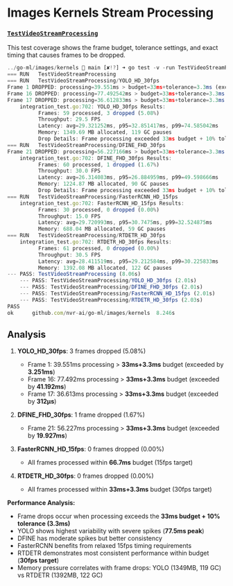# Images Kernels Stream Processing


### [`TestVideoStreamProcessing`](../images/kernels/integration_test.go)

This test coverage shows the frame budget, tolerance settings, and exact timing that causes frames to be dropped.


```ts
../go-ml/images/kernels 🌱 main [✘!?] ➜ go test -v -run TestVideoStreamProcessing
=== RUN   TestVideoStreamProcessing
=== RUN   TestVideoStreamProcessing/YOLO_HD_30fps
Frame 1 DROPPED: processing=39.551ms > budget=33ms+tolerance=3.3ms (exceeded by 3.251ms)
Frame 16 DROPPED: processing=77.492542ms > budget=33ms+tolerance=3.3ms (exceeded by 41.192542ms)
Frame 17 DROPPED: processing=36.612833ms > budget=33ms+tolerance=3.3ms (exceeded by 312.833µs)
    integration_test.go:702: YOLO_HD_30fps Results:
          Frames: 59 processed, 3 dropped (5.08%)
          Throughput: 29.5 FPS
          Latency: avg=29.321252ms, p95=32.851417ms, p99=74.585042ms
          Memory: 1349.69 MB allocated, 119 GC pauses
          Drop Details: Frame processing exceeded 33ms budget + 10% tolerance
=== RUN   TestVideoStreamProcessing/DFINE_FHD_30fps
Frame 21 DROPPED: processing=56.227166ms > budget=33ms+tolerance=3.3ms (exceeded by 19.927166ms)
    integration_test.go:702: DFINE_FHD_30fps Results:
          Frames: 60 processed, 1 dropped (1.67%)
          Throughput: 30.0 FPS
          Latency: avg=26.314083ms, p95=26.884959ms, p99=49.598666ms
          Memory: 1224.87 MB allocated, 90 GC pauses
          Drop Details: Frame processing exceeded 33ms budget + 10% tolerance
=== RUN   TestVideoStreamProcessing/FasterRCNN_HD_15fps
    integration_test.go:702: FasterRCNN_HD_15fps Results:
          Frames: 30 processed, 0 dropped (0.00%)
          Throughput: 15.0 FPS
          Latency: avg=29.720993ms, p95=30.7475ms, p99=32.524875ms
          Memory: 688.04 MB allocated, 59 GC pauses
=== RUN   TestVideoStreamProcessing/RTDETR_HD_30fps
    integration_test.go:702: RTDETR_HD_30fps Results:
          Frames: 61 processed, 0 dropped (0.00%)
          Throughput: 30.5 FPS
          Latency: avg=28.411519ms, p95=29.212584ms, p99=30.225833ms
          Memory: 1392.08 MB allocated, 122 GC pauses
--- PASS: TestVideoStreamProcessing (8.06s)
    --- PASS: TestVideoStreamProcessing/YOLO_HD_30fps (2.01s)
    --- PASS: TestVideoStreamProcessing/DFINE_FHD_30fps (2.01s)
    --- PASS: TestVideoStreamProcessing/FasterRCNN_HD_15fps (2.01s)
    --- PASS: TestVideoStreamProcessing/RTDETR_HD_30fps (2.03s)
PASS
ok      github.com/nvr-ai/go-ml/images/kernels  8.246s
```

## Analysis

1. **YOLO_HD_30fps**: 3 frames dropped (5.08%)
   - Frame 1: 39.551ms processing > **33ms+3.3ms** budget (exceeded by **3.251ms**)
   - Frame 16: 77.492ms processing > **33ms+3.3ms** budget (exceeded by **41.192ms**)
   - Frame 17: 36.613ms processing > **33ms+3.3ms** budget (exceeded by **312µs**)

2. **DFINE_FHD_30fps**: 1 frame dropped (1.67%)
   - Frame 21: 56.227ms processing > **33ms+3.3ms** budget (exceeded by **19.927ms**)

3. **FasterRCNN_HD_15fps**: 0 frames dropped (0.00%) 
   - All frames processed within **66.7ms** budget (15fps target)

4. **RTDETR_HD_30fps**: 0 frames dropped (0.00%) 
   - All frames processed within **33ms+3.3ms** budget (30fps target)

**Performance Analysis:**
- Frame drops occur when processing exceeds the **33ms budget + 10% tolerance (3.3ms)** 
- YOLO shows highest variability with severe spikes (**77.5ms peak**)
- DFINE has moderate spikes but better consistency
- FasterRCNN benefits from relaxed 15fps timing requirements
- RTDETR demonstrates most consistent performance within budget (**30fps target**)  
- Memory pressure correlates with frame drops: YOLO (1349MB, 119 GC) vs RTDETR (1392MB, 122 GC)

